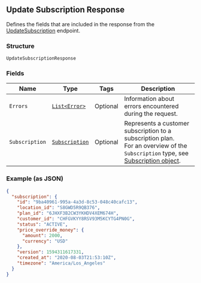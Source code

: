 ## Update Subscription Response

Defines the fields that are included in the response from the
[UpdateSubscription](#endpoint-subscriptions-updatesubscription) endpoint.

### Structure

`UpdateSubscriptionResponse`

### Fields

| Name | Type | Tags | Description |
|  --- | --- | --- | --- |
| `Errors` | [`List<Error>`](/doc/models/error.md) | Optional | Information about errors encountered during the request. |
| `Subscription` | [`Subscription`](/doc/models/subscription.md) | Optional | Represents a customer subscription to a subscription plan.<br>For an overview of the `Subscription` type, see <br>[Subscription object](https://developer.squareup.com/docs/docs/subscriptions-api/overview#subscription-object-overview). |

### Example (as JSON)

```json
{
  "subscription": {
    "id": "9ba40961-995a-4a3d-8c53-048c40cafc13",
    "location_id": "S8GWD5R9QB376",
    "plan_id": "6JHXF3B2CW3YKHDV4XEM674H",
    "customer_id": "CHFGVKYY8RSV93M5KCYTG4PN0G",
    "status": "ACTIVE",
    "price_override_money": {
      "amount": 2000,
      "currency": "USD"
    },
    "version": 1594311617331,
    "created_at": "2020-08-03T21:53:10Z",
    "timezone": "America/Los_Angeles"
  }
}
```

